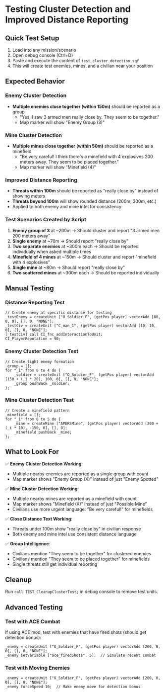 # Testing Cluster Detection and Improved Distance Reporting

## Quick Test Setup

1. Load into any mission/scenario
2. Open debug console (Ctrl+D)
3. Paste and execute the content of `test_cluster_detection.sqf`
4. This will create test enemies, mines, and a civilian near your position

## Expected Behavior

### Enemy Cluster Detection
- **Multiple enemies close together (within 150m)** should be reported as a group
  - "Yes, I saw 3 armed men really close by. They seem to be together."
  - Map marker will show "Enemy Group (3)"

### Mine Cluster Detection  
- **Multiple mines close together (within 50m)** should be reported as a minefield
  - "Be very careful! I think there's a minefield with 4 explosives 200 meters away. They seem to be placed together."
  - Map marker will show "Minefield (4)"

### Improved Distance Reporting
- **Threats within 100m** should be reported as "really close by" instead of showing meters
- **Threats beyond 100m** will show rounded distance (200m, 300m, etc.)
- Applied to both enemy and mine intel for consistency

### Test Scenarios Created by Script
1. **Enemy group of 3** at ~200m → Should cluster and report "3 armed men 200 meters away"
2. **Single enemy** at ~70m → Should report "really close by"
3. **Two separate enemies** at ~300m each → Should be reported individually when asked multiple times
4. **Minefield of 4 mines** at ~150m → Should cluster and report "minefield with 4 explosives"
5. **Single mine** at ~80m → Should report "really close by"
6. **Two scattered mines** at ~300m each → Should be reported individually

## Manual Testing

### Distance Reporting Test
```sqf
// Create enemy at specific distance for testing
_testEnemy = createUnit ["O_Soldier_F", (getPos player) vectorAdd [80, 0, 0], [], 0, "NONE"];
_testCiv = createUnit ["C_man_1", (getPos player) vectorAdd [10, 10, 0], [], 0, "NONE"];
[_testCiv] call CI_fnc_addInteractionToUnit;
CI_PlayerReputation = 90;
```

### Enemy Cluster Detection Test
```sqf
// Create tight enemy formation
_group = [];
for "_i" from 0 to 4 do {
    _soldier = createUnit ["O_Soldier_F", (getPos player) vectorAdd [150 + (_i * 20), 100, 0], [], 0, "NONE"];
    _group pushBack _soldier;
};
```

### Mine Cluster Detection Test
```sqf
// Create a minefield pattern
_minefield = [];
for "_i" from 0 to 5 do {
    _mine = createMine ["APERSMine", (getPos player) vectorAdd [200 + (_i * 10), -150, 0], [], 0];
    _minefield pushBack _mine;
};
```

## What to Look For

✅ **Enemy Cluster Detection Working**: 
- Multiple nearby enemies are reported as a single group with count
- Map marker shows "Enemy Group (X)" instead of just "Enemy Spotted"

✅ **Mine Cluster Detection Working**:
- Multiple nearby mines are reported as a minefield with count
- Map marker shows "Minefield (X)" instead of just "Possible Mine"
- Civilians use more urgent language: "Be very careful!" for minefields

✅ **Close Distance Text Working**:
- Threats under 100m show "really close by" in civilian response
- Both enemy and mine intel use consistent distance language

✅ **Group Intelligence**:
- Civilians mention "They seem to be together" for clustered enemies
- Civilians mention "They seem to be placed together" for minefields
- Single threats still get individual reporting

## Cleanup
Run `call TEST_CleanupClusterTest;` in debug console to remove test units.

## Advanced Testing

### Test with ACE Combat
If using ACE mod, test with enemies that have fired shots (should get detection bonus):
```sqf
_enemy = createUnit ["O_Soldier_F", (getPos player) vectorAdd [200, 0, 0], [], 0, "NONE"];
_enemy setVariable ["ace_firedShots", 5];  // Simulate recent combat
```

### Test with Moving Enemies
```sqf
_enemy = createUnit ["O_Soldier_F", (getPos player) vectorAdd [200, 0, 0], [], 0, "NONE"];
_enemy forceSpeed 10;  // Make enemy move for detection bonus
```
